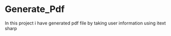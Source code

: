 # Generate_Pdf
In this project i have generated pdf file by taking user information using itext sharp
